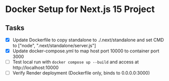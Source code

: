 # Docker Setup for Next.js 15 Project

## Tasks
- [x] Update Dockerfile to copy standalone to ./.next/standalone and set CMD to ["node", ".next/standalone/server.js"]
- [x] Update docker-compose.yml to map host port 10000 to container port 3000
- [ ] Test local run with `docker compose up --build` and access at http://localhost:10000
- [ ] Verify Render deployment (Dockerfile only, binds to 0.0.0.0:3000)
